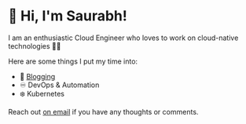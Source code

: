 # 👋 Hi, I'm Saurabh!

<!--
**srs2210/srs2210** is a ✨ _special_ ✨ repository because its `README.md` (this file) appears on your GitHub profile.

Here are some ideas to get you started:

- 🔭 I’m currently working on ...
- 🌱 I’m currently learning ...
- 👯 I’m looking to collaborate on ...
- 🤔 I’m looking for help with ...
- 💬 Ask me about ...
- 📫 How to reach me: ...
- 😄 Pronouns: ...
- ⚡ Fun fact: ...
-->

I am an enthusiastic Cloud Engineer who loves to work on cloud-native technologies 👨‍💻

Here are some things I put my time into:
- 📝 [Blogging](https://dev.to/srs2210)
- ♾️ DevOps & Automation
- ❄️ Kubernetes

Reach out [on email](mailto:shivgundesaurabh@gmail.com) if you have any thoughts or comments.
